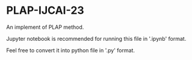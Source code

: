 # PLAP-IJCAI-23
An implement of PLAP method.

Jupyter notebook is recommended for running this file in '.ipynb' format.

Feel free to convert it into python file in '.py' format.
